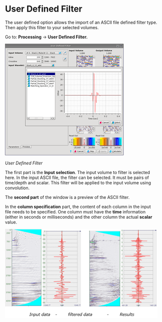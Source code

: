 # User Defined Filter

The user defined option allows the import of an ASCII file defined filter type. Then apply this filter to your selected volumes.

Go to: **Processing** → **User Defined Filter.**

![](../../.gitbook/assets/019_processing.png)

_User Defined Filter_

The first part is the **Input selection**. The input volume to filter is selected here. In the input ASCII file, the filter can be selected. It must be pairs of time/depth and scalar. This filter will be applied to the input volume using convolution.

The **second part** of the window is a preview of the ASCII filter.

In the **column specification** part, the content of each column in the input file needs to be specified. One column must have the **time** information \(either in seconds or milliseconds\) and the other column the actual **scalar** value.

![](../../.gitbook/assets/020_processing.png)

